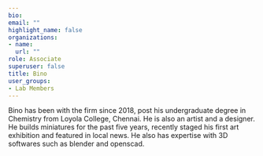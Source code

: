 ```yaml
---
bio: 
email: ""
highlight_name: false
organizations:
- name: 
  url: ""
role: Associate
superuser: false
title: Bino 
user_groups:
- Lab Members
---
```

Bino has been with the firm since 2018, post his undergraduate degree in Chemistry from Loyola College, Chennai. He is also an artist and a designer. He builds miniatures for the past five years, recently staged his first art exhibition and featured in local news. He also has expertise with 3D softwares such as blender and openscad. 



